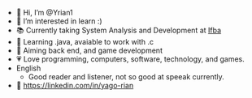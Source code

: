 - 👋 Hi, I’m @Yrian1
- 👀 I’m interested in learn :)
- 📚 Currently taking System Analysis and Development at [Ifba](https://portal.ifba.edu.br/ "Federal institute of bahia, located in brazil")
- 🌱 Learning .java, avaiable to work with .c
- 🎯 Aiming back end, and game development
- 💗 Love programming, computers, software, technology, and games.
- English
  + Good reader and listener, not so good at speeak currently.
- 🔗 <https://linkedin.com/in/yago-rian>
<!---
Yrian1/Yrian1 is a ✨ special ✨ repository because its `README.md` (this file) appears on your GitHub profile.
You can click the Preview link to take a look at your changes.
--->
